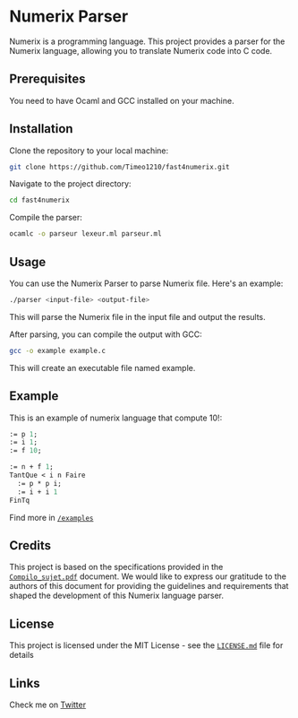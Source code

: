 # Numerix Parser

Numerix is a programming language. This project provides a parser for the Numerix language, allowing you to translate Numerix code into C code.

## Prerequisites

You need to have Ocaml and GCC installed on your machine.

## Installation

Clone the repository to your local machine:

```bash
git clone https://github.com/Timeo1210/fast4numerix.git
```

Navigate to the project directory:

```bash
cd fast4numerix
```

Compile the parser:

```bash
ocamlc -o parseur lexeur.ml parseur.ml
```

## Usage

You can use the Numerix Parser to parse Numerix file. Here's an example:

```bash
./parser <input-file> <output-file>
```

This will parse the Numerix file in the input file and output the results.

After parsing, you can compile the output with GCC:

```bash
gcc -o example example.c
```
This will create an executable file named example.

## Example

This is an example of numerix language that compute 10!:

```ocaml
:= p 1;
:= i 1;
:= f 10;

:= n + f 1;
TantQue < i n Faire
  := p * p i;
  := i + i 1
FinTq
```

Find more in [`/examples`](https://github.com/Timeo1210/fast4numerix/blob/master/examples/)

## Credits

This project is based on the specifications provided in the [`Compilo_sujet.pdf`](https://github.com/Timeo1210/fast4numerix/blob/master/Compilo_sujet.pdf) document. We would like to express our gratitude to the authors of this document for providing the guidelines and requirements that shaped the development of this Numerix language parser.

## License

This project is licensed under the MIT License - see the [`LICENSE.md`](https://github.com/Timeo1210/fast4numerix/blob/master/LICENSE.md) file for details

## Links

Check me on [Twitter](https://twitter.com/TimeoBoulhol)